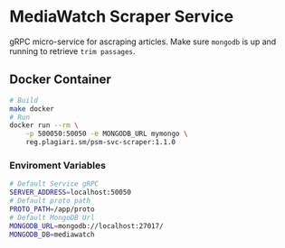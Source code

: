 # MediaWatch Scraper Service

gRPC micro-service for ascraping articles. Make sure `mongodb` is up and running to retrieve `trim passages`.

## Docker Container

```bash
# Build
make docker
# Run
docker run --rm \
	-p 500050:50050 -e MONGODB_URL mymongo \
	reg.plagiari.sm/psm-svc-scraper:1.1.0
```

### Enviroment Variables

```bash
# Default Service gRPC
SERVER_ADDRESS=localhost:50050
# Default proto path
PROTO_PATH=/app/proto
# Default MongoDB Url
MONGODB_URL=mongodb://localhost:27017/
MONGODB_DB=mediawatch
```
